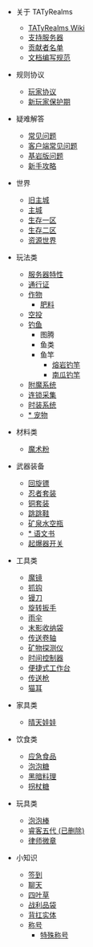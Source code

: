 * 关于 TATyRealms
    - [TATyRealms Wiki](README.md)
    - [支持服务器](donate.md)
	- [贡献者名单](contribute.md)
	- [文档编写规范](norm.md)

* 规则协议
	- [玩家协议](./rule/agreement.md)
	- [新玩家保护期](./rule/NewPlayerProtectionPeriod.md)

* 疑难解答
    - [常见问题](/Help/help.md)
    - [客户端常见问题](/Help/client.md)
    - [基岩版问题](/Help/BEHELP.md)
    - [新手攻略](/Help/strategy.md)
	
* 世界
	- [旧主城](/World/old_spawn)
	- [主城](/World/spawn)
	- [生存一区](/World/otd_doungeon)
	- [生存二区](/World/world)
	- [资源世界](/World/world_terra)
		
* 玩法类
	- [服务器特性](Play/peculiarity/README)
	- [通行证](/Play/battlepass/README)
	- [作物](/Play/Corps/README)
		- [肥料](/Play/Corps/fertilizer.md)
	- [空投](/Play/CrazyEnvoys/README)
	- [钓鱼](/Play/fishing/README)
		* 图腾
		* 鱼类
		* 鱼竿
			- [熔岩钓竿](/Play/fishing/rod/lava_rod/README)
			- [南瓜钓竿](/Play/fishing/rod/pumpkin_rod/README)
	- [附魔系统](/Play/enchants/README.md)
	- [连锁采集](/Play/veinminer/veinminer)
	- [时装系统](/Play/CosPlay/README)
	- [* 宠物](/Play/mcpets/README)

* 材料类
    - [<span class="item-magic_powder"></span> 魔术粉](/materials/magic_powder/README.md)

* 武器装备
	- [<span class="item-boomerang"></span> 回旋镖](/equi/boomerang/README)
	- [忍者套装](/equi/ninja/README)
	- [铜套装](/equi/copper/README.md)
	- [跳跳鞋](/equi/jump_boot/README.md)
	- [矿泉水空瓶](/equi/empty_bottle/README.md)
	- [* 语文书](/equi/chinese_book/README.md)
	- [<span class="item-oscillator_switch"></span>起爆器开关](/equi/oscillator_switch/README.md)

* 工具类
	- [<span class="item-mirror"></span> 魔镜](tools/mirror/README)
	- [抓钩](tools/grapnel/README.md)
	- [<span class="item-trowel"></span> 镘刀](tools/trowel/README.md)
	- [旋转扳手](tools/rotation_wrench/README.md)
	- [雨伞](/tools/umbrella/README.md)
	- [<span class="item-ender_storage_bag"></span> 末影收纳袋](/tools/ender_storage_bag/README.md)
	- [<span class="item-transfer_reel"></span> 传送卷轴](/tools/transfer_reel/README.md)
	- [<span class="item-mineral_detectorl"></span> 矿物探测仪](/tools/mineral_detector/README.md)
	- [<span class="item-time_controller"></span> 时间控制器](/tools/time_controller/README.md)
	- [<span class="item-portable_craft_table"></span> 便捷式工作台](/tools/portable_craft_table/README.md)
	- [传送枪](/tools/portal_gun/README.md)
	- [<span class="item-cat_ear"></span> 猫耳](/tools/cat_ear/README.md)

* 家具类
	- [晴天娃娃](furniture/sunny_doll/README.md)

* 饮食类
	- [<span class="item-paimon"></span> 应急食品](/food/paimon/README.md)
	- [泡泡糖](/food/bubble_gum/README.md)
	- [<span class="item-dark_cuisine"></span> 黑暗料理](food/dark_cuisine/README.md)
	- [<span class="item-candy_cane"></span> 拐杖糖](food/candy_cane/README.md)

* 玩具类
	- [泡泡棒](/toys/bubble_wand/README.md)
	- [睿客五代 (已删除)](/toys/RuiKeWuDai/README.md)
	- [律师微章](toys/attorney_badge/README.md)

* 小知识
	- [签到](/tips/signin/README)
	- [聊天](/tips/chat/README)
	- [四叶草](/tips/four_leaf_clover/README.md)
	- [战利品袋](tips/loot_bag/README.md)
	- [背扛实体](/tips/carry/README)
	- [称号](/tips/NameTag/README)
		- [特殊称号](/tips/NameTag/Tag.md)